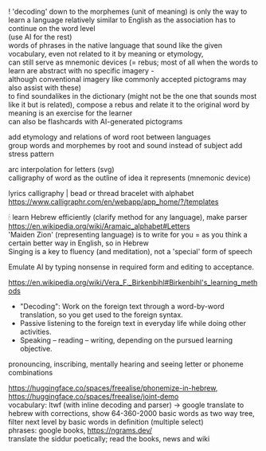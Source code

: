 
! 'decoding' down to the morphemes (unit of meaning) is only the way to learn a language relatively similar to English as the association has to continue on the word level  
(use AI for the rest)  
words of phrases in the native language that sound like the given vocabulary, even not related to it by meaning or etymology,  
can still serve as mnemonic devices (= rebus; most of all when the words to learn are abstract with no specific imagery -  
although conventional imagery like commonly accepted pictograms may also assist with these)  
to find soundalikes in the dictionary (might not be the one that sounds most like it but is related), compose a rebus and relate it to the original word by meaning is an exercise for the learner  
can also be flashcards with AI-generated pictograms  

add etymology and relations of word root between languages  
group words and morphemes by root and sound instead of subject
add stress pattern  

arc interpolation for letters (svg)  
calligraphy of word as the outline of idea it represents (mnemonic device)  
  
lyrics calligraphy | bead or thread bracelet with alphabet  
https://www.calligraphr.com/en/webapp/app_home/?/templates  
  
🕯 learn Hebrew efficiently (clarify method for any language), make parser  
https://en.wikipedia.org/wiki/Aramaic_alphabet#Letters  
'Maiden Zion' (representing language) is to write for you = as you think a certain better way in English, so in Hebrew  
Singing is a key to fluency (and meditation), not a 'special' form of speech  
  
Emulate AI by typing nonsense in required form and editing to acceptance.  
  
  
https://en.wikipedia.org/wiki/Vera_F._Birkenbihl#Birkenbihl's_learning_methods
  
- "Decoding": Work on the foreign text through a word-by-word translation, so you get used to the foreign syntax.
- Passive listening to the foreign text in everyday life while doing other activities.
- Speaking – reading – writing, depending on the pursued learning objective.
  
pronouncing, inscribing, mentally hearing and seeing letter or phoneme combinations  
  
https://huggingface.co/spaces/freealise/phonemize-in-hebrew, https://huggingface.co/spaces/freealise/joint-demo  
vocabulary: ltwf (with inline decoding and parser) -> google translate to hebrew with corrections, show 64-360-2000 basic words as two way tree, filter next level by basic words in definition (multiple select)  
phrases: google books, https://ngrams.dev/  
translate the siddur poetically; read the books, news and wiki  
